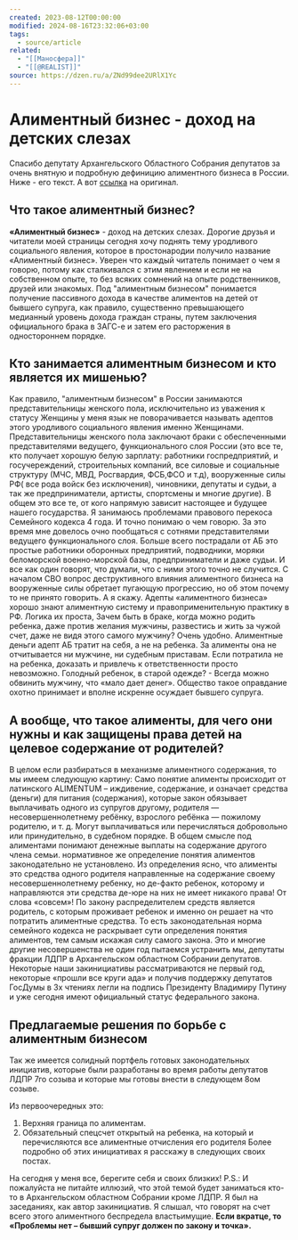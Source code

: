 ```yaml
---
created: 2023-08-12T00:00:00
modified: 2024-08-16T23:32:06+03:00
tags:
  - source/article
related:
  - "[[Маносфера]]"
  - "[[@REALIST]]"
source: https://dzen.ru/a/ZNd99dee2URlX1Yc
---
```


# Алиментный бизнес - доход на детских слезах

Спасибо депутату Архангельского Областного Собрания депутатов за очень внятную и подробную дефиницию алиментного бизнеса в России. Ниже - его текст. А вот [ссылка](https://vk.com/wall285993874_2678) на оригинал.


## Что такое алиментный бизнес?

**«Алиментный бизнес»** - доход на детских слезах. Дорогие друзья и читатели моей страницы сегодня хочу поднять тему уродливого социального явления, которое в простонародии получило название «Алиментный бизнес». Уверен что каждый читатель понимает о чем я говорю, потому как сталкивался с этим явлением и если не на собственном опыте, то без всяких сомнений на опыте родственников, друзей или знакомых. Под "алиментным бизнесом" понимается получение пассивного дохода в качестве алиментов на детей от бывшего супруга, как правило, существенно превышающего медианный уровень дохода граждан страны, путем заключения официального брака в ЗАГС-е и затем его расторжения в одностороннем порядке.


## Кто занимается алиментным бизнесом и кто является их мишенью?

Как правило, "алиментным бизнесом" в России занимаются представительницы женского пола, исключительно из уважения к статусу Женщины у меня язык не поворачивается называть адептов этого уродливого социального явления именно Женщинами. Представительницы женского пола заключают браки с обеспеченными представителями ведущего, функционального слоя России (это все те, кто получает хорошую белую зарплату: работники госпредприятий, и госучереждений, строительных компаний, все силовые и социальные структуру (МЧС, МВД, Росгвардия, ФСБ,ФСО и т.д), вооруженные силы РФ( все рода войск без исключения), чиновники, депутаты и судьи, а так же предприниматели, артисты, спортсмены и многие другие). В общем это все те, от кого напрямую зависит настоящее и будущее нашего государства. Я занимаюсь проблемами правового перекоса Семейного кодекса 4 года. И точно понимаю о чем говорю. За это время мне довелось очно пообщаться с сотнями представителями ведущего функционального слоя. Больше всего пострадали от АБ это простые работники оборонных предприятий, подводники, моряки беломорской военно-морской базы, предприниматели и даже судьи. И все как один говорят, что думали, что с ними этого точно не случится. С началом СВО вопрос деструктивного влияния алиментного бизнеса на вооруженные силы обретает пугающую прогрессию, но об этом почему то не принято говорить. А я скажу. Адепты «алиментного бизнеса» хорошо знают алиментную систему и правоприменительную практику в РФ. Логика их проста, Зачем быть в браке, когда можно родить ребенка, даже против желания мужчины, развестись и жить за чужой счет, даже не видя этого самого мужчину? Очень удобно. Алиментные деньги адепт АБ тратит на себя, а не на ребенка. За алименты она не отчитывается ни мужчине, ни судебным приставам. Если потратила не на ребенка, доказать и привлечь к ответственности просто невозможно. Голодный ребенок, в старой одежде? - Всегда можно обвинить мужчину, что «мало дает денег». Общество такое оправдание охотно принимает и вполне искренне осуждает бывшего супруга.


## А вообще, что такое алименты, для чего они нужны и как защищены права детей на целевое содержание от родителей?

В целом если разбираться в механизме алиментного содержания, то мы имеем следующую картину: Само понятие алименты происходит от латинского ALIMENTUM – иждивение, содержание, и означает средства (деньги) для питания (содержания), которые закон обязывает выплачивать одного из супругов другому, родителя — несовершеннолетнему ребёнку, взрослого ребёнка — пожилому родителю, и т. д. Могут выплачиваться или перечисляться добровольно или принудительно, в судебном порядке. В общем смысле под алиментами понимают денежные выплаты на содержание другого члена семьи. нормативное же определение понятия алиментов законодательно не установлено. Из определения ясно, что алименты это средства одного родителя направленные на содержание своему несовершеннолетнему ребенку, но де-факто ребенок, которому и направляются эти средства де-юре на них не имеет никакого права! От слова «совсем»! По закону распределителем средств является родитель, с которым проживает ребенок и именно он решает на что потратить алиментные средства. То есть законодательная норма семейного кодекса не раскрывает сути определения понятия алиментов, тем самым искажая силу самого закона. Это и многие другие несовершенства не один год пытаемся устранить мы, депутаты фракции ЛДПР в Архангельском областном Собрании депутатов. Некоторые наши закинициативы рассматриваются не первый год, некоторые «прошли все круги ада» и получив поддержку депутатов ГосДумы в 3х чтениях легли на подпись Президенту Владимиру Путину и уже сегодня имеют официальный статус федерального закона.


## Предлагаемые решения по борьбе с алиментным бизнесом

Так же имеется солидный портфель готовых законодательных инициатив, которые были разработаны во время работы депутатов ЛДПР 7го созыва и которые мы готовы внести в следующем 8ом созыве.

Из первоочередных это:

 1. Верхняя граница по алиментам.
 2. Обязательный спецсчет открытый на ребенка, на который и перечисляются все алиментные отчисления его родителя Более подробно об этих инициативах я расскажу в следующих своих постах.

На сегодня у меня все, берегите себя и своих близких! P.S.: И пожалуйста не питайте иллюзий, что этой темой будет заниматься кто-то в Архангельском областном Собрании кроме ЛДПР. Я был на заседаниях, как автор закинициатив. Я слышал, что говорят на счет всего этого алиментного беспредела властьимущие. **Если вкратце, то «Проблемы нет – бывший супруг должен по закону и точка».**